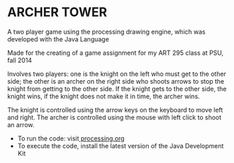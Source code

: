 <h1><b>ARCHER TOWER</b></h1>

<p>A two player game using the processing drawing engine, which was developed with the Java Language</p>
<p>Made for the creating of a game assignment for my ART 295 class at PSU, fall 2014</p>

<p>Involves two players: one is the knight on the left who must get to the other side; the other is an archer on the right side who shoots arrows to stop the knight from getting to the other side. If the knight gets to the other side, the knight wins, if the knight does not make it in time, the archer wins.</p>

<p>The knight is controlled using the arrow keys on the keyboard to move left and right. The archer is controlled using the mouse with left click to shoot an arrow. </p>

<ul>
<li>To run the code: visit<a href="https://processing.org/"> processing.org </a> </li>
<li>To execute the code, install the latest version of the Java Development Kit </li>
</ul>
